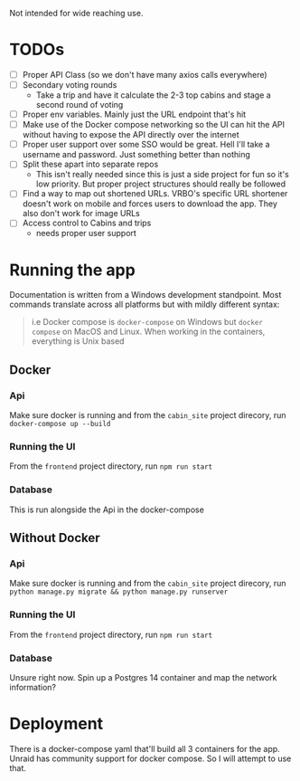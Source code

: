 Not intended for wide reaching use.

# TODOs

- [ ] Proper API Class (so we don't have many axios calls everywhere)
- [ ] Secondary voting rounds
  - Take a trip and have it calculate the 2-3 top cabins and stage a second round of voting
- [ ] Proper env variables. Mainly just the URL endpoint that's hit
- [ ] Make use of the Docker compose networking so the UI can hit the API without having to expose the API directly over the internet
- [ ] Proper user support over some SSO would be great. Hell I'll take a username and password. Just something better than nothing
- [ ] Split these apart into separate repos
  - This isn't really needed since this is just a side project for fun so it's low priority. But proper project structures should really be followed
- [ ] Find a way to map out shortened URLs. VRBO's specific URL shortener doesn't work on mobile and forces users to download the app. They also don't work for image URLs
- [ ] Access control to Cabins and trips
  - needs proper user support

# Running the app

Documentation is written from a Windows development standpoint. Most commands translate across all platforms but with mildly different syntax:
> i.e Docker compose is `docker-compose` on Windows but `docker compose` on MacOS and Linux. When working in the containers, everything is Unix based

## Docker

### Api

Make sure docker is running and from the `cabin_site` project direcory, run `docker-compose up --build`

### Running the UI

From the `frontend` project directory, run `npm run start`

### Database

This is run alongside the Api in the docker-compose

## Without Docker

### Api

Make sure docker is running and from the `cabin_site` project direcory, run `python manage.py migrate && python manage.py runserver`

### Running the UI

From the `frontend` project directory, run `npm run start`

### Database

Unsure right now. Spin up a Postgres 14 container and map the network information?

# Deployment

There is a docker-compose yaml that'll build all 3 containers for the app. Unraid has community support for docker
compose. So I will attempt to use that.
